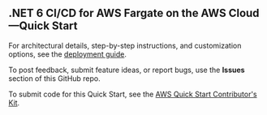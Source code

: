 ## .NET 6 CI/CD for AWS Fargate on the AWS Cloud—Quick Start

For architectural details, step-by-step instructions, and customization options, see the [deployment guide](https://fwd.aws/YpRgX?).

To post feedback, submit feature ideas, or report bugs, use the **Issues** section of this GitHub repo. 

To submit code for this Quick Start, see the [AWS Quick Start Contributor's Kit](https://aws-quickstart.github.io/).

